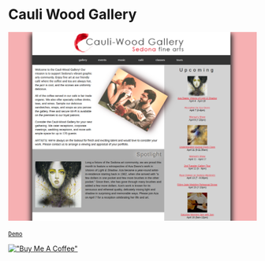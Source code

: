 # Cauli Wood Gallery

[![gallery](assets/cauliwood.png)](https://hesbon-osoro.github.io/Cauli-Wood-Gallery)

[`Demo`](https://hesbon-osoro.github.io/Cauli-Wood-Gallery)

[!["Buy Me A Coffee"](https://www.buymeacoffee.com/assets/img/custom_images/orange_img.png)](https://www.buymeacoffee.com/wazimu)
